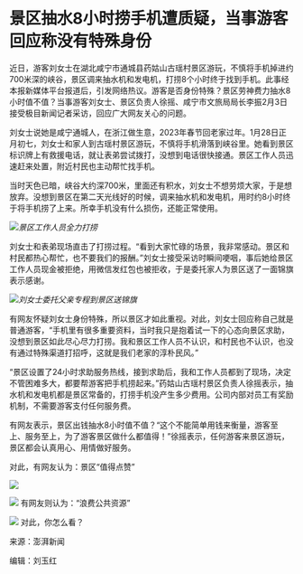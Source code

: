 # 景区抽水8小时捞手机遭质疑，当事游客回应称没有特殊身份

近日，游客刘女士在湖北咸宁市通城县药姑山古瑶村景区游玩，不慎将手机掉进约700米深的峡谷，景区调来抽水机和发电机，打捞8个小时终于找到手机。此事经本报新媒体平台报道后，引发网络热议。游客是否身份特殊？景区劳神费力抽水8小时值不值？当事游客刘女士、景区负责人徐摇、咸宁市文旅局局长李振2月3日接受极目新闻记者采访，回应广大网友关心的问题。

刘女士说她是咸宁通城人，在浙江做生意，2023年春节回老家过年。1月28日正月初七，刘女士和家人到古瑶村景区游玩，不慎将手机滑落到峡谷里。她看到景区标识牌上有救援电话，就让表弟尝试拨打，没想到电话很快接通。景区工作人员迅速赶来处置，附近村民也主动帮忙找手机。

当时天色已暗，峡谷大约深700米，里面还有积水，刘女士不想劳烦大家，于是想放弃。没想到景区在第二天光线好的时候，调来抽水机和发电机，用时约8小时终于将手机捞了上来。所幸手机没有什么损伤，还能正常使用。

![](https://inews.gtimg.com/om_bt/OIYG02LlM4Qjdj-h1svnDa_52lZbKKj3fubNoMTWhr_4oAA/1000)_景区工作人员全力打捞_

刘女士和表弟现场直击了打捞过程。“看到大家忙碌的场景，我非常感动。景区和村民都热心帮忙，也不要我们的报酬。”刘女士接受采访时瞬间哽咽，事后她给景区工作人员现金被拒绝，用微信发红包也被拒收，于是委托家人为景区送了一面锦旗表示感谢。

![](https://inews.gtimg.com/om_bt/O69ybrc6cpSRIZPus4nlIbo4WAm-Kkyy1L0Hipbo0NlKoAA/1000)_刘女士委托父亲专程到景区送锦旗_

有网友怀疑刘女士身份特殊，所以景区才如此重视。对此，刘女士回应称自己就是普通游客，“手机里有很多重要资料，当时我只是抱着试一下的心态向景区求助，没想到景区如此尽心尽力打捞。我和景区工作人员不认识，和村民也不认识，也没有通过特殊渠道打招呼，这就是我们老家的淳朴民风。”

“景区设置了24小时求助服务热线，接到求助后，我和工作人员都到了现场，决定不管困难多大，都要帮游客把手机捞起来。”药姑山古瑶村景区负责人徐摇表示，抽水机和发电机都是景区常备的，打捞手机没产生多少费用。公司内部对员工有奖励机制，不需要游客支付任何服务费。

有网友表示，景区出钱抽水8小时值不值？“这个不能简单用钱来衡量，游客至上、服务至上，为了游客景区做什么都值得！”徐摇表示，任何游客来景区游玩，景区都会认真用心、用情做好服务。

对此，有网友认为：景区“值得点赞”

![](https://inews.gtimg.com/om_bt/OInDp5lvij9hCnmi7A4ZgWzlBpWJn6HanqUGc-V-gH3NMAA/1000)

![](https://inews.gtimg.com/om_bt/OZEkW_gyf7QEm9BmLto4Crg5wsXZwgR-k7lEa2TGnMjgEAA/1000)
有网友则认为：“浪费公共资源”

![](https://inews.gtimg.com/om_bt/OZSTdvS9IIQ4bxzXSZqVXrpD0OgVLfx6jpwFRN_1UPtHsAA/1000)
对此，你怎么看？

来源：澎湃新闻

编辑：刘玉红

